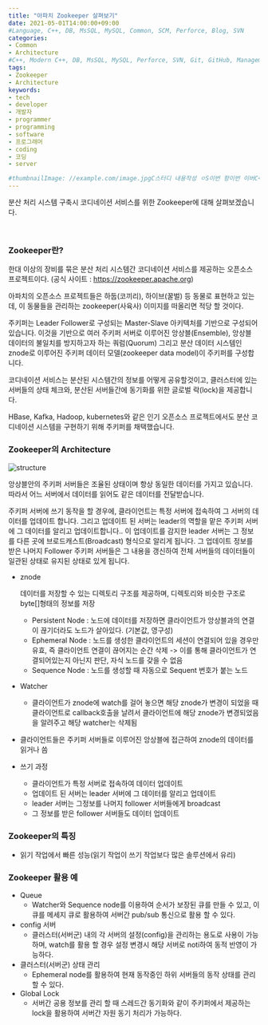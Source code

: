 ```yaml
---
title: "아파치 Zookeeper 살펴보기"
date: 2021-05-01T14:00:00+09:00
#Language, C++, DB, MsSQL, MySQL, Common, SCM, Perforce, Blog, SVN
categories:
- Common
- Architecture
#C++, Modern C++, DB, MsSQL, MySQL, Perforce, SVN, Git, GitHub, Management, Blog, Hugo, Architecture
tags:
- Zookeeper
- Architecture
keywords:
- tech
- developer
- 개발자
- programmer
- programming
- software
- 프로그래머
- coding
- 코딩
- server

#thumbnailImage: //example.com/image.jpgC스터디 내용작성 ㅇS이번 항이번 이버C++ 대
---
```


분산 처리 시스템 구축시 코디네이션 서비스를 위한 Zookeeper에 대해 살펴보겠습니다.

<!--more-->

​    

### Zookeeper란?

한대 이상의 장비를 묶은 분산 처리 시스템간 코디네이션 서비스를 제공하는 오픈소스 프로젝트이다. (공식 사이트 : https://zookeeper.apache.org)

아파치의 오픈소스 프로젝트들은 하둡(코끼리), 하이브(꿀벌) 등 동물로 표현하고 있는데, 이 동물들을 관리하는 zookeeper(사육사) 이미지를 떠올리면 적당 할 것이다.

주키퍼는 Leader Follower로 구성되는 Master-Slave 아키텍처를 기반으로 구성되어 있습니다. 이것을 기반으로 여러 주키퍼 서버로 이루어진 앙상블(Ensemble), 앙상블 데이터의 불일치를 방지하고자 하는 쿼럼(Quorum) 그리고 분산 데이터 시스템인 znode로 이루어진 주키퍼 데이터 모델(zookeeper data model)이 주키퍼를 구성합니다.

코디네이션 서비스는 분산된 시스템간의 정보를 어떻게 공유할것이고, 클러스터에 있는 서버들의 상태 체크와, 분산된 서버들간에 동기화를 위한 글로벌 락(lock)을 제공합니다.

HBase, Kafka, Hadoop, kubernetes와 같은 인기 오픈소스 프로젝트에서도 분산 코디네이션 시스템을 구현하기 위해 주키퍼를 채택했습니다.



### Zookeeper의 Architecture

![structure](/img/zookeeper.png)

앙상블안의 주키퍼 서버들은 조율된 상태이며 항상 동일한 데이터를 가지고 있습니다. 따라서 어느 서버에서 데이터를 읽어도 같은 데이터를 전달받습니다.

주키퍼 서버에 쓰기 동작을 할 경우에, 클라이언트는 특정 서버에 접속하여 그 서버의 데이터를 업데이트 합니다. 그리고 업데이트 된 서버는 leader의 역할을 맡은 주키퍼 서버에 그 데이터를 알리고 업데이트합니다.. 이 업데이트를 감지한 leader 서버는 그 정보를 다른 곳에 브로드캐스트(Broadcast) 형식으로 알리게 됩니다. 그 업데이트 정보를 받은 나머지 Follower 주키퍼 서버들은 그 내용을 갱신하여 전체 서버들의 데이터들이 일관된 상태로 유지된 상태로 있게 됩니다.

- znode

  데이터를 저장할 수 있는 디렉토리 구조를 제공하며, 디렉토리와 비슷한 구조로 byte[]형태의 정보를 저장

  - Persistent Node : 노드에 데이터를 저장하면 클라이언트가 앙상블과의 연결이 끊기더라도 노드가 살아있다. (기본값, 영구성)
  - Ephemeral Node : 노드를 생성한 클라이언트의 세션이 연결되어 있을 경우만 유효, 즉 클라이언트 연결이 끊어지는 순간 삭제 -> 이를 통해 클라이언트가 연결되어있는지 아닌지 판단, 자식 노드를 갖을 수 없음
  - Sequence Node : 노드를 생성할 때 자동으로 Sequent 번호가 붙는 노드

- Watcher

  - 클라이언트가 znode에 watch를 걸어 놓으면 해당 znode가 변경이 되었을 때 클라이언트로 callback호출을 날려서 클라이언트에 해당 znode가 변경되었음을 알려주고 해당 watcher는 삭제됨

- 클라이언트들은 주키퍼 서버들로 이루어진 앙상블에 접근하여 znode의 데이터를 읽거나 씀

- 쓰기 과정

  - 클라이언트가 특정 서버로 접속하여 데이터 업데이트
  - 업데이트 된 서버는 leader 서버에 그 데이터를 알리고 업데이트
  - leader 서버는 그정보를 나머지 follower 서버들에게 broadcast
  - 그 정보를 받은 follower 서버들도 데이터 업데이트



### Zookeeper의 특징

- 읽기 작업에서 빠른 성능(읽기 작업이 쓰기 작업보다 많은 솔루션에서 유리)



### Zookeeper 활용 예

- Queue
  - Watcher와 Sequence node를 이용하여 순서가 보장된 큐를 만들 수 있고, 이 큐를 메세지 큐로 활용하여 서버간 pub/sub 통신으로 활용 할 수 있다.
- config 서버
  - 클러스터(서버군) 내의 각 서버의 설정(config)을 관리하는 용도로 사용이 가능하며, watch를 활용 할 경우 설정 변경시 해당 서버로 noti하여 동적 반영이 가능하다.
- 클러스터(서버군) 상태 관리
  - Ephemeral node를 활용하여 현재 동작중인 하위 서버들의 동작 상태를 관리 할 수 있다.
- Global Lock
  - 서버간 공용 정보를 관리 할 때 스레드간 동기화와 같이 주키퍼에서 제공하는 lock을 활용하여 서버간 자원 동기 처리가 가능하다.